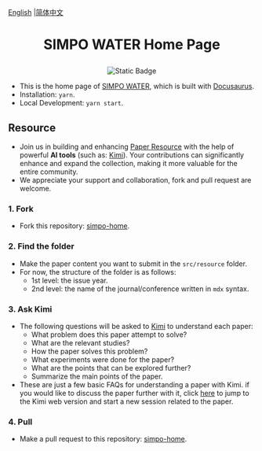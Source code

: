 [English](https://github.com/Jakkwj/simpo-home) |[简体中文](https://github.com/Jakkwj/simpo-home/blob/master/README-zh.md)

# <p align="center">SIMPO WATER Home Page</p>

<div align="center">

![Static Badge](https://img.shields.io/badge/SimpoClient-v0.11.0-blue)

</div>

- This is the home page of [SIMPO WATER](https://www.simpowater.org/), which is built with [Docusaurus](https://docusaurus.io/).
- Installation: `yarn`.
- Local Development: `yarn start`.

## Resource

- Join us in building and enhancing [Paper Resource](https://www.simpowater.org/resource) with the help of powerful **AI tools** (such as: [Kimi](https://kimi.moonshot.cn)). Your contributions can significantly enhance and expand the collection, making it more valuable for the entire community.
- We appreciate your support and collaboration, fork and pull request are welcome.

### 1. Fork

- Fork this repository: [simpo-home](https://github.com/Jakkwj/simpo-home).

### 2. Find the folder

- Make the paper content you want to submit in the `src/resource` folder.
- For now, the structure of the folder is as follows:
  - 1st level: the issue year.
  - 2nd level: the name of the journal/conference written in `mdx` syntax.

### 3. Ask Kimi

- The following questions will be asked to [Kimi](https://kimi.moonshot.cn/) to understand each paper:
  - What problem does this paper attempt to solve?
  - What are the relevant studies?
  - How the paper solves this problem?
  - What experiments were done for the paper?
  - What are the points that can be explored further?
  - Summarize the main points of the paper.
- These are just a few basic FAQs for understanding a paper with Kimi. if you would like to discuss the paper further with it, click [here](https://kimi.moonshot.cn/) to jump to the Kimi web version and start a new session related to the paper.

### 4. Pull

- Make a pull request to this repository: [simpo-home](https://github.com/Jakkwj/simpo-home).
